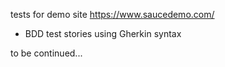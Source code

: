 tests for demo site https://www.saucedemo.com/

- BDD test stories using Gherkin syntax

to be continued...